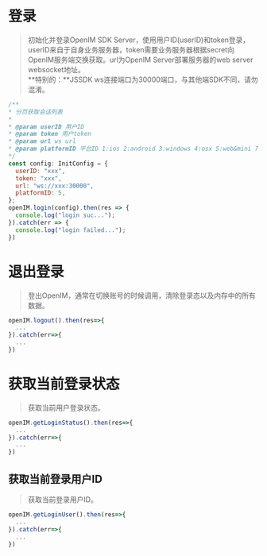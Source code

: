 # 登录

> 初始化并登录OpenIM SDK Server，使用用户ID(userID)和token登录，userID来自于自身业务服务器，token需要业务服务器根据secret向OpenIM服务端交换获取。url为OpenIM Server部署服务器的web server websocket地址。<br/>**特别的：**JSSDK ws连接端口为30000端口，与其他端SDK不同，请勿混淆。

```js
/**
* 分页获取会话列表
*
* @param userID 用户ID
* @param token 用户token
* @param url ws url
* @param platformID 平台ID 1:ios 2:android 3:windows 4:osx 5:web&mini 7:linux 8:管理员
*/
const config: InitConfig = {
  userID: "xxx",
  token: "xxx",
  url: "ws://xxx:30000",
  platformID: 5,
};
openIM.login(config).then(res => {
  console.log("login suc...");
}).catch(err => {
  console.log("login failed...");
})
```



# 退出登录

> 登出OpenIM，通常在切换账号的时候调用，清除登录态以及内存中的所有数据。

```js
openIM.logout().then(res=>{
  ...
}).catch(err=>{
  ...
})
```



# 获取当前登录状态

> 获取当前用户登录状态。

```js
openIM.getLoginStatus().then(res=>{
  ...
}).catch(err=>{
  ...
})
```



## 获取当前登录用户ID

> 获取当前登录用户ID。

```js
openIM.getLoginUser().then(res=>{
  ...
}).catch(err=>{
  ...
})
```
